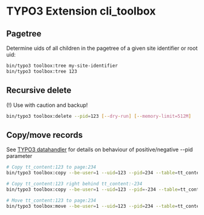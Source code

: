 # TYPO3 Extension cli_toolbox

## Pagetree

Determine uids of all children in the pagetree of a given site identifier or root uid:

```bash
bin/typo3 toolbox:tree my-site-identifier
bin/typo3 toolbox:tree 123
```

## Recursive delete

(!) Use with caution and backup!

```bash
bin/typo3 toolbox:delete --pid=123 [--dry-run] [--memory-limit=512M]
```

## Copy/move records

See [TYPO3 datahandler](https://docs.typo3.org/typo3cms/CoreApiReference/ApiOverview/Typo3CoreEngine/Database/Index.html) for details on behaviour of positive/negative --pid parameter

```bash
# Copy tt_content:123 to page:234
bin/typo3 toolbox:copy --be-user=1 --uid=123 --pid=234 --table=tt_content [--dry-run] [--memory-limit=512M]

# Copy tt_content:123 right behind tt_content:-234
bin/typo3 toolbox:copy --be-user=1 --uid=123 --pid=-234 --table=tt_content [--dry-run] [--memory-limit=512M]

# Move tt_content:123 to page:234
bin/typo3 toolbox:move --be-user=1 --uid=123 --pid=234 --table=tt_content [--dry-run] [--memory-limit=512M]
```
